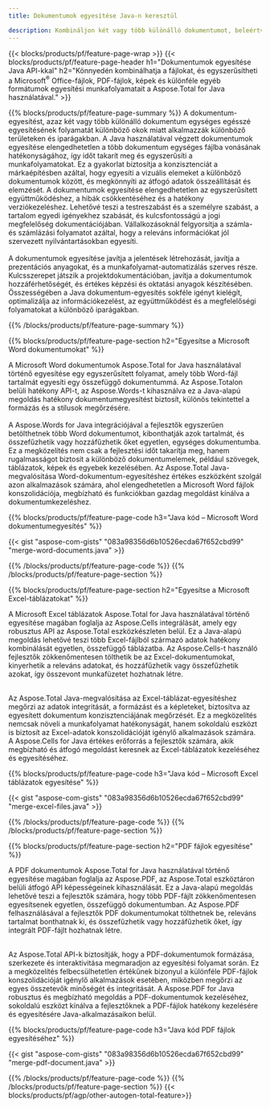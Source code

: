 ```yaml
---
title: Dokumentumok egyesítése Java-n keresztül 

description: Kombináljon két vagy több különálló dokumentumot, beleértve a Microsoft Word, Excel, PowerPoint, PDF és képeket a Java alkalmazáson keresztül. Tesztelje az összevonási eredményeket online az alkalmazáson keresztül.
---
```


{{< blocks/products/pf/feature-page-wrap >}}
{{< blocks/products/pf/feature-page-header h1="Dokumentumok egyesítése Java API-kkal" h2="Könnyedén kombinálhatja a fájlokat, és egyszerűsítheti a Microsoft<sup>&reg;</sup> Office-fájlok, PDF-fájlok, képek és különféle egyéb formátumok egyesítési munkafolyamatait a Aspose.Total for Java használatával." >}}

{{% blocks/products/pf/feature-page-summary %}}
A dokumentum-egyesítést, azaz két vagy több különálló dokumentum egységes egésszé egyesítésének folyamatát különböző okok miatt alkalmazzák különböző területeken és iparágakban. A Java használatával végzett dokumentumok egyesítése elengedhetetlen a több dokumentum egységes fájlba vonásának hatékonyságához, így időt takarít meg és egyszerűsíti a munkafolyamatokat. Ez a gyakorlat biztosítja a konzisztenciát a márkaépítésben azáltal, hogy egyesíti a vizuális elemeket a különböző dokumentumok között, és megkönnyíti az átfogó adatok összeállítását és elemzését. A dokumentumok egyesítése elengedhetetlen az egyszerűsített együttműködéshez, a hibák csökkentéséhez és a hatékony verziókezeléshez. Lehetővé teszi a testreszabást és a személyre szabást, a tartalom egyedi igényekhez szabását, és kulcsfontosságú a jogi megfelelőség dokumentációjában. Vállalkozásoknál felgyorsítja a számla- és számlázási folyamatot azáltal, hogy a releváns információkat jól szervezett nyilvántartásokban egyesíti. 
<br /><br />
A dokumentumok egyesítése javítja a jelentések létrehozását, javítja a prezentációs anyagokat, és a munkafolyamat-automatizálás szerves része. Kulcsszerepet játszik a projektdokumentációban, javítja a dokumentumok hozzáférhetőségét, és értékes képzési és oktatási anyagok készítésében. Összességében a Java dokumentum-egyesítés sokféle igényt kielégít, optimalizálja az információkezelést, az együttműködést és a megfelelőségi folyamatokat a különböző iparágakban.

{{% /blocks/products/pf/feature-page-summary  %}}

{{% blocks/products/pf/feature-page-section  h2="Egyesítse a Microsoft Word dokumentumokat" %}}

A Microsoft Word dokumentumok Aspose.Total for Java használatával történő egyesítése egy egyszerűsített folyamat, amely több Word-fájl tartalmát egyesíti egy összefüggő dokumentummá. Az Aspose.Totalon belüli hatékony API-t, az Aspose.Words-t kihasználva ez a Java-alapú megoldás hatékony dokumentumegyesítést biztosít, különös tekintettel a formázás és a stílusok megőrzésére. 
<br /><br />
A Aspose.Words for Java integrációjával a fejlesztők egyszerűen betölthetnek több Word dokumentumot, kibonthatják azok tartalmát, és összefűzhetik vagy hozzáfűzhetik őket egyetlen, egységes dokumentumba. Ez a megközelítés nem csak a fejlesztési időt takarítja meg, hanem rugalmasságot biztosít a különböző dokumentumelemek, például szövegek, táblázatok, képek és egyebek kezelésében. Az Aspose.Total Java-megvalósítása Word-dokumentum-egyesítéshez értékes eszközként szolgál azon alkalmazások számára, ahol elengedhetetlen a Microsoft Word fájlok konszolidációja, megbízható és funkciókban gazdag megoldást kínálva a dokumentumkezeléshez.


{{% blocks/products/pf/feature-page-code h3="Java kód – Microsoft Word dokumentumegyesítés" %}}

{{< gist "aspose-com-gists" "083a98356d6b10526ecda67f652cbd99" "merge-word-documents.java" >}}

{{% /blocks/products/pf/feature-page-code  %}}
{{% /blocks/products/pf/feature-page-section %}}

{{% blocks/products/pf/feature-page-section  h2="Egyesítse a Microsoft Excel-táblázatokat" %}}

A Microsoft Excel táblázatok Aspose.Total for Java használatával történő egyesítése magában foglalja az Aspose.Cells integrálását, amely egy robusztus API az Aspose.Total eszközkészleten belül. Ez a Java-alapú megoldás lehetővé teszi több Excel-fájlból származó adatok hatékony kombinálását egyetlen, összefüggő táblázatba. Az Aspose.Cells-t használó fejlesztők zökkenőmentesen tölthetik be az Excel-dokumentumokat, kinyerhetik a releváns adatokat, és hozzáfűzhetik vagy összefűzhetik azokat, így összevont munkafüzetet hozhatnak létre. <br /> <br />

Az Aspose.Total Java-megvalósítása az Excel-táblázat-egyesítéshez megőrzi az adatok integritását, a formázást és a képleteket, biztosítva az egyesített dokumentum konzisztenciájának megőrzését. Ez a megközelítés nemcsak növeli a munkafolyamat hatékonyságát, hanem sokoldalú eszközt is biztosít az Excel-adatok konszolidációját igénylő alkalmazások számára. A Aspose.Cells for Java értékes erőforrás a fejlesztők számára, akik megbízható és átfogó megoldást keresnek az Excel-táblázatok kezeléséhez és egyesítéséhez.


{{% blocks/products/pf/feature-page-code h3="Java kód – Microsoft Excel táblázatok egyesítése" %}}

{{< gist "aspose-com-gists" "083a98356d6b10526ecda67f652cbd99" "merge-excel-files.java" >}}

{{% /blocks/products/pf/feature-page-code  %}}
{{% /blocks/products/pf/feature-page-section %}}


{{% blocks/products/pf/feature-page-section  h2="PDF fájlok egyesítése" %}}

A PDF dokumentumok Aspose.Total for Java használatával történő egyesítése magában foglalja az Aspose.PDF, az Aspose.Total eszköztáron belüli átfogó API képességeinek kihasználását. Ez a Java-alapú megoldás lehetővé teszi a fejlesztők számára, hogy több PDF-fájlt zökkenőmentesen egyesítsenek egyetlen, összefüggő dokumentumban. Az Aspose.PDF felhasználásával a fejlesztők PDF dokumentumokat tölthetnek be, releváns tartalmat bonthatnak ki, és összefűzhetik vagy hozzáfűzhetik őket, így integrált PDF-fájlt hozhatnak létre. <br /><br />

Az Aspose.Total API-k biztosítják, hogy a PDF-dokumentumok formázása, szerkezete és interaktivitása megmaradjon az egyesítési folyamat során. Ez a megközelítés felbecsülhetetlen értékűnek bizonyul a különféle PDF-fájlok konszolidációját igénylő alkalmazások esetében, miközben megőrzi az egyes összetevők minőségét és integritását. A Aspose.PDF for Java robusztus és megbízható megoldás a PDF-dokumentumok kezeléséhez, sokoldalú eszközt kínálva a fejlesztőknek a PDF-fájlok hatékony kezelésére és egyesítésére Java-alkalmazásaikon belül. 

{{% blocks/products/pf/feature-page-code h3="Java kód PDF fájlok egyesítéséhez" %}}

{{< gist "aspose-com-gists" "083a98356d6b10526ecda67f652cbd99" "merge-pdf-document.java" >}}

{{% /blocks/products/pf/feature-page-code  %}}
{{% /blocks/products/pf/feature-page-section %}}
{{< blocks/products/pf/agp/other-autogen-total-feature>}}